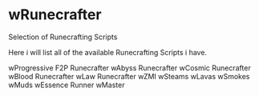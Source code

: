 # wRunecrafter
Selection of Runecrafting Scripts


Here i will list all of the available Runecrafting Scripts i have.

wProgressive F2P Runecrafter
wAbyss Runecrafter
wCosmic Runecrafter
wBlood Runecrafter
wLaw Runecrafter
wZMI
wSteams
wLavas
wSmokes
wMuds
wEssence Runner
wMaster

